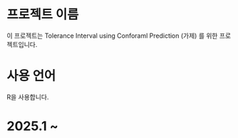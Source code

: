 # 프로젝트 이름

이 프로젝트는 Tolerance Interval using Conforaml Prediction (가제) 를 위한 프로젝트입니다.

# 사용 언어
R을 사용합니다.

# 2025.1 ~
